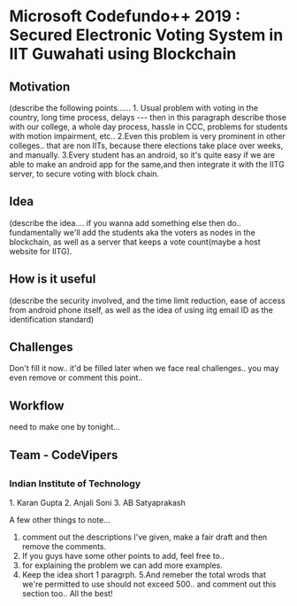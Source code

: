 <h1> Microsoft Codefundo++ 2019 : Secured Electronic Voting System in IIT Guwahati using Blockchain </h1>

<h2>Motivation</h2>
  (describe the following points......
  1. Usual problem with voting in the country, long time process, delays --- then in this paragraph describe those with our college, a whole day process, hassle in CCC, problems for students with motion impairment, etc.. 
  2.Even this problem is very prominent in other colleges.. that are non IITs, because there elections take place over weeks, and manually.
  3.Every student has an android, so it's quite easy if we are able to make an android app for the same,and then integrate it with the IITG server, to secure voting with block chain.
  
<h2>Idea</h2>
(describe the idea.... if you wanna add something else then do.. fundamentally we'll add the students aka the voters as nodes in the blockchain, as well as a server that keeps a vote count(maybe a host website for IITG). 

<h2>How is it useful</h2>
(describe the security involved, and the time limit reduction, ease of access from android phone itself, as well as the idea of using iitg email ID as the identification standard)

<h2>Challenges</h2>
  Don't fill it now.. it'd be filled later when we face real challenges.. you may even remove or comment this point..
  
<h2>Workflow</h2>
need to make one by tonight... 

<h2>Team - CodeVipers<h2>
  <h3>Indian Institute of Technology</h3>
  1. Karan Gupta
  2. Anjali Soni
  3. AB Satyaprakash
  
  
  
  A few other things to note...
  1. comment out the descriptions I've given, make a fair draft and then remove the comments. 
  2. If you guys have some other points to add, feel free to..
  3. for explaining the problem we can add more examples.
  4. Keep the idea short 1 paragrph.
  5.And remeber the total wrods that we're permitted to use should not exceed 500.. and comment out this section too.. All the best!
  
  
  
  




